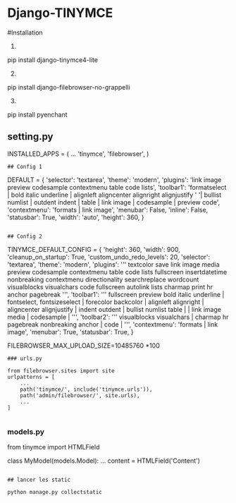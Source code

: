 # Django-TINYMCE
#Installation

1.
pip install django-tinymce4-lite

2.
pip install django-filebrowser-no-grappelli

3.
pip install pyenchant


## setting.py


INSTALLED_APPS = (
    ...
    'tinymce',
    'filebrowser',
)
```
## Config 1
```
DEFAULT = {
    'selector': 'textarea',
    'theme': 'modern',
    'plugins': 'link image preview codesample contextmenu table code lists',
    'toolbar1': 'formatselect | bold italic underline | alignleft aligncenter alignright alignjustify '
               '| bullist numlist | outdent indent | table | link image | codesample | preview code',
    'contextmenu': 'formats | link image',
    'menubar': False,
    'inline': False,
    'statusbar': True,
    'width': 'auto',
    'height': 360,
}
```

## Config 2
```
TINYMCE_DEFAULT_CONFIG = {
    'height': 360,
    'width': 900,
    'cleanup_on_startup': True,
    'custom_undo_redo_levels': 20,
    'selector': 'textarea',
    'theme': 'modern',
    'plugins': '''
            textcolor save link image media preview codesample contextmenu
            table code lists fullscreen  insertdatetime  nonbreaking
            contextmenu directionality searchreplace wordcount visualblocks
            visualchars code fullscreen autolink lists  charmap print  hr
            anchor pagebreak
            ''',
    'toolbar1': '''
            fullscreen preview bold italic underline | fontselect,
            fontsizeselect  | forecolor backcolor | alignleft alignright |
            aligncenter alignjustify | indent outdent | bullist numlist table |
            | link image media | codesample |
            ''',
    'toolbar2': '''
            visualblocks visualchars |
            charmap hr pagebreak nonbreaking anchor |  code |
            ''',
    'contextmenu': 'formats | link image',
    'menubar': True,
    'statusbar': True,
}

FILEBROWSER_MAX_UPLOAD_SIZE=10485760 *100
```
### urls.py

from filebrowser.sites import site
urlpatterns = [
    ...
    path('tinymce/', include('tinymce.urls')),
    path('admin/filebrowser/', site.urls),
    ...
]


```
### models.py

from tinymce import HTMLField

class MyModel(models.Model):
    ...
    content = HTMLField('Content')
    
```    
    
## lancer les static

python manage.py collectstatic
```

